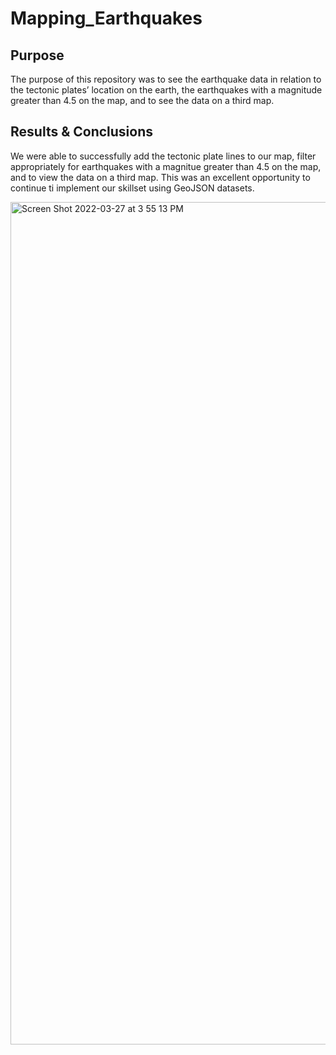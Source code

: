 # Mapping_Earthquakes

## Purpose
The purpose of this repository was to see the earthquake data in relation to the tectonic plates’ location on the earth, the earthquakes with a magnitude greater than 4.5 on the map, and to see the data on a third map.

## Results & Conclusions
We were able to successfully add the tectonic plate lines to our map, filter appropriately for earthquakes with a magnitue greater than 4.5 on the map, and to view the data on a third map. This was an excellent opportunity to continue ti implement our skillset using GeoJSON datasets.

<img width="1348" alt="Screen Shot 2022-03-27 at 3 55 13 PM" src="https://user-images.githubusercontent.com/95551195/160302649-361e9df4-652b-40e7-9a91-ea7acc5af559.png">
